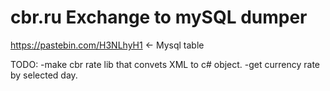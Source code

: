 # cbr.ru Exchange to mySQL dumper 

https://pastebin.com/H3NLhyH1 <- Mysql table

TODO:
-make cbr rate lib that convets XML to c# object.
-get currency rate by selected day.

